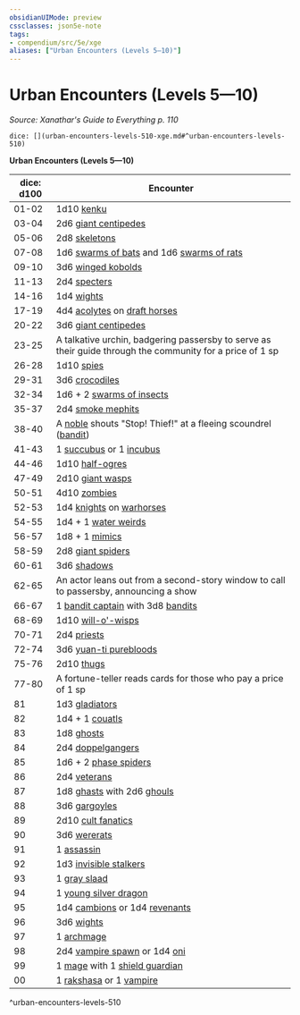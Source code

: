 ```yaml
---
obsidianUIMode: preview
cssclasses: json5e-note
tags:
- compendium/src/5e/xge
aliases: ["Urban Encounters (Levels 5—10)"]
---
```

# Urban Encounters (Levels 5—10)
*Source: Xanathar's Guide to Everything p. 110* 

`dice: [](urban-encounters-levels-510-xge.md#^urban-encounters-levels-510)`

**Urban Encounters (Levels 5—10)**

| dice: d100 | Encounter |
|------------|-----------|
| 01-02 | 1d10 [kenku](/3-Mechanics/CLI/bestiary/humanoid/kenku.md) |
| 03-04 | 2d6 [giant centipedes](/3-Mechanics/CLI/bestiary/beast/giant-centipede.md) |
| 05-06 | 2d8 [skeletons](/3-Mechanics/CLI/bestiary/undead/skeleton.md) |
| 07-08 | 1d6 [swarms of bats](/3-Mechanics/CLI/bestiary/beast/swarm-of-bats.md) and 1d6 [swarms of rats](/3-Mechanics/CLI/bestiary/beast/swarm-of-rats.md) |
| 09-10 | 3d6 [winged kobolds](/3-Mechanics/CLI/bestiary/humanoid/winged-kobold.md) |
| 11-13 | 2d4 [specters](/3-Mechanics/CLI/bestiary/undead/specter.md) |
| 14-16 | 1d4 [wights](/3-Mechanics/CLI/bestiary/undead/wight.md) |
| 17-19 | 4d4 [acolytes](/3-Mechanics/CLI/bestiary/humanoid/acolyte.md) on [draft horses](/3-Mechanics/CLI/bestiary/beast/draft-horse.md) |
| 20-22 | 3d6 [giant centipedes](/3-Mechanics/CLI/bestiary/beast/giant-centipede.md) |
| 23-25 | A talkative urchin, badgering passersby to serve as their guide through the community for a price of 1 sp |
| 26-28 | 1d10 [spies](/3-Mechanics/CLI/bestiary/humanoid/spy.md) |
| 29-31 | 3d6 [crocodiles](/3-Mechanics/CLI/bestiary/beast/crocodile.md) |
| 32-34 | 1d6 + 2 [swarms of insects](/3-Mechanics/CLI/bestiary/beast/swarm-of-insects.md) |
| 35-37 | 2d4 [smoke mephits](/3-Mechanics/CLI/bestiary/elemental/smoke-mephit.md) |
| 38-40 | A [noble](/3-Mechanics/CLI/bestiary/humanoid/noble.md) shouts "Stop! Thief!" at a fleeing scoundrel ([bandit](/3-Mechanics/CLI/bestiary/humanoid/bandit.md)) |
| 41-43 | 1 [succubus](/3-Mechanics/CLI/bestiary/fiend/succubus.md) or 1 [incubus](/3-Mechanics/CLI/bestiary/fiend/incubus.md) |
| 44-46 | 1d10 [half-ogres](/3-Mechanics/CLI/bestiary/giant/half-ogre-ogrillon.md) |
| 47-49 | 2d10 [giant wasps](/3-Mechanics/CLI/bestiary/beast/giant-wasp.md) |
| 50-51 | 4d10 [zombies](/3-Mechanics/CLI/bestiary/undead/zombie.md) |
| 52-53 | 1d4 [knights](/3-Mechanics/CLI/bestiary/humanoid/knight.md) on [warhorses](/3-Mechanics/CLI/bestiary/beast/warhorse.md) |
| 54-55 | 1d4 + 1 [water weirds](/3-Mechanics/CLI/bestiary/elemental/water-weird.md) |
| 56-57 | 1d8 + 1 [mimics](/3-Mechanics/CLI/bestiary/monstrosity/mimic.md) |
| 58-59 | 2d8 [giant spiders](/3-Mechanics/CLI/bestiary/beast/giant-spider.md) |
| 60-61 | 3d6 [shadows](/3-Mechanics/CLI/bestiary/undead/shadow.md) |
| 62-65 | An actor leans out from a second-story window to call to passersby, announcing a show |
| 66-67 | 1 [bandit captain](/3-Mechanics/CLI/bestiary/humanoid/bandit-captain.md) with 3d8 [bandits](/3-Mechanics/CLI/bestiary/humanoid/bandit.md) |
| 68-69 | 1d10 [will-o'-wisps](/3-Mechanics/CLI/bestiary/undead/will-o-wisp.md) |
| 70-71 | 2d4 [priests](/3-Mechanics/CLI/bestiary/humanoid/priest.md) |
| 72-74 | 3d6 [yuan-ti purebloods](/3-Mechanics/CLI/bestiary/humanoid/yuan-ti-pureblood.md) |
| 75-76 | 2d10 [thugs](/3-Mechanics/CLI/bestiary/humanoid/thug.md) |
| 77-80 | A fortune-teller reads cards for those who pay a price of 1 sp |
| 81 | 1d3 [gladiators](/3-Mechanics/CLI/bestiary/humanoid/gladiator.md) |
| 82 | 1d4 + 1 [couatls](/3-Mechanics/CLI/bestiary/celestial/couatl.md) |
| 83 | 1d8 [ghosts](/3-Mechanics/CLI/bestiary/undead/ghost.md) |
| 84 | 2d4 [doppelgangers](/3-Mechanics/CLI/bestiary/monstrosity/doppelganger.md) |
| 85 | 1d6 + 2 [phase spiders](/3-Mechanics/CLI/bestiary/monstrosity/phase-spider.md) |
| 86 | 2d4 [veterans](/3-Mechanics/CLI/bestiary/humanoid/veteran.md) |
| 87 | 1d8 [ghasts](/3-Mechanics/CLI/bestiary/undead/ghast.md) with 2d6 [ghouls](/3-Mechanics/CLI/bestiary/undead/ghoul.md) |
| 88 | 3d6 [gargoyles](/3-Mechanics/CLI/bestiary/elemental/gargoyle.md) |
| 89 | 2d10 [cult fanatics](/3-Mechanics/CLI/bestiary/humanoid/cult-fanatic.md) |
| 90 | 3d6 [wererats](/3-Mechanics/CLI/bestiary/humanoid/wererat.md) |
| 91 | 1 [assassin](/3-Mechanics/CLI/bestiary/humanoid/assassin.md) |
| 92 | 1d3 [invisible stalkers](/3-Mechanics/CLI/bestiary/elemental/invisible-stalker.md) |
| 93 | 1 [gray slaad](/3-Mechanics/CLI/bestiary/aberration/gray-slaad.md) |
| 94 | 1 [young silver dragon](/3-Mechanics/CLI/bestiary/dragon/young-silver-dragon.md) |
| 95 | 1d4 [cambions](/3-Mechanics/CLI/bestiary/fiend/cambion.md) or 1d4 [revenants](/3-Mechanics/CLI/bestiary/undead/revenant.md) |
| 96 | 3d6 [wights](/3-Mechanics/CLI/bestiary/undead/wight.md) |
| 97 | 1 [archmage](/3-Mechanics/CLI/bestiary/humanoid/archmage.md) |
| 98 | 2d4 [vampire spawn](/3-Mechanics/CLI/bestiary/undead/vampire-spawn.md) or 1d4 [oni](/3-Mechanics/CLI/bestiary/giant/oni.md) |
| 99 | 1 [mage](/3-Mechanics/CLI/bestiary/humanoid/mage.md) with 1 [shield guardian](/3-Mechanics/CLI/bestiary/construct/shield-guardian.md) |
| 00 | 1 [rakshasa](/3-Mechanics/CLI/bestiary/fiend/rakshasa.md) or 1 [vampire](/3-Mechanics/CLI/bestiary/undead/vampire.md) |
^urban-encounters-levels-510